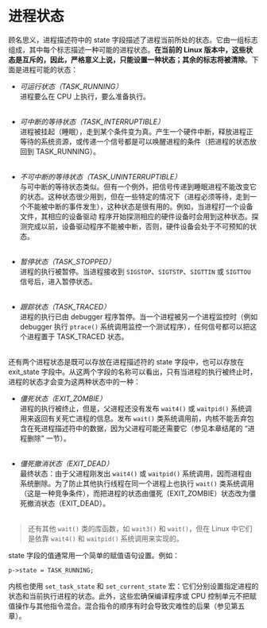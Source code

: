 # 进程状态

顾名思义，进程描述符中的 state 字段描述了进程当前所处的状态。它由一组标志组成，其中每个标志描述一种可能的进程状态。**在当前的 Linux 版本中，这些状态是互斥的，因此，严格意义上说，只能设置一种状态；其余的标志将被清除**。下面是进程可能的状态：

* *可运行状态（TASK_RUNNING）*  
进程要么在 CPU 上执行，要么准备执行。  
&emsp;

* *可中断的等待状态（TASK_INTERRUPTIBLE）*  
进程被挂起（睡眠），走到某个条件变为真。产生一个硬件中断，释放进程正等待的系统资源，或传递一个信号都是可以唤醒进程的条件（把进程的状态放回到 TASK_RUNNING）。  
&emsp;

* *不可中断的等待状态（TASK_UNINTERRUPTIBLE）*  
与可中断的等待状态类似。但有一个例外，把信号传递到睡眠进程不能改变它的状态。这种状态很少用到，但在一些特定的情况下（进程必须等待，走到一个不能被中断的事件发生），这种状态是很有用的。例如，当进程打一个设备文件，其相应的设备驱动 程序开始探测相应的硬件设备时会用到这种状态。探测完成以前，设备驱动程序不能被中断，否则，硬件设备会处于不可预知的状态。  
&emsp;

* *暂停状态（TASK_STOPPED）*  
进程的执行被暂停。当进程接收到 `SIGSTOP`、`SIGTSTP`、`SIGTTIN` 或 `SIGTTOU` 信号后，进入暂停状态。  
&emsp;

* *跟踪状态（TASK_TRACED）*  
进程的执行已由 debugger 程序暂停。当一个进程被另一个进程监控时（例如 debugger 执行 `ptrace()` 系统调用监控一个测试程序），任何信号都可以把这个进程置于 TASK_TRACED 状态。  
&emsp;

还有两个进程状态是既可以存放在进程描述符的 state 字段中，也可以存放在 exit_state 字段中。从这两个字段的名称可以看出，只有当进程的执行被终止时，进程的状态才会变为这两种状态中的一种：

* *僵死状态（EXIT_ZOMBIE）*  
进程的执行被终止，但是，父进程还没有发布 `wait4()` 或 `waitpid()` 系统调用来返回有关死亡进程的信息。发布 `wait()` 类系统调用前，内核不能丢弃包含在死进程描述符中的数据，因为父进程可能还需要它（参见本章结尾的 “进程删除” 一节）。  
&emsp;

* *僵死撤消状态（EXIT_DEAD）*  
最终状态：由于父进程刚发出 `wait4()` 或 `waitpid()` 系统调用，因而进程由系统删除。为了防止其他执行线程在同一个进程上也执行 `wait()` 类系统调用（这是一种竞争条件），而把进程的状态由僵死（EXIT_ZOMBIE）状态改为僵死撤消状态（EXIT_DEAD）。  
&emsp;

> 还有其他 `wait()` 类的库函数，如 `wait3()` 和 `wait()`，但在 Linux 中它们是依靠 `wait4()` 和 `waitpid()` 系统调用来实现的。

state 字段的值通常用一个简单的赋值语句设置。例如：
```
p->state = TASK_RUNNING;
```

内核也使用 `set_task_state` 和 `set_current_state` 宏：它们分别设置指定进程的状态和当前执行进程的状态。此外，这些宏确保编译程序或 CPU 控制单元不把赋值操作与其他指令混合。混合指令的顺序有时会导致灾难性的后果（参见第五章）。

